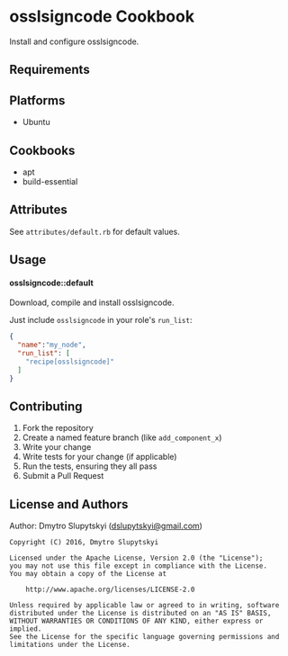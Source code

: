 osslsigncode Cookbook
=====================

Install and configure osslsigncode.

Requirements
------------

## Platforms

- Ubuntu

## Cookbooks

- apt
- build-essential

Attributes
----------

See `attributes/default.rb` for default values.

Usage
-----

#### osslsigncode::default
Download, compile and install osslsigncode.

Just include `osslsigncode` in your role's `run_list`:

```json
{
  "name":"my_node",
  "run_list": [
    "recipe[osslsigncode]"
  ]
}
```

Contributing
------------

1. Fork the repository
2. Create a named feature branch (like `add_component_x`)
3. Write your change
4. Write tests for your change (if applicable)
5. Run the tests, ensuring they all pass
6. Submit a Pull Request

License and Authors
-------------------
Author: Dmytro Slupytskyi (<dslupytskyi@gmail.com>)

```text
Copyright (C) 2016, Dmytro Slupytskyi

Licensed under the Apache License, Version 2.0 (the "License");
you may not use this file except in compliance with the License.
You may obtain a copy of the License at

    http://www.apache.org/licenses/LICENSE-2.0

Unless required by applicable law or agreed to in writing, software
distributed under the License is distributed on an "AS IS" BASIS,
WITHOUT WARRANTIES OR CONDITIONS OF ANY KIND, either express or implied.
See the License for the specific language governing permissions and
limitations under the License.
```
